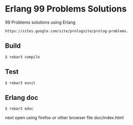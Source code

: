 # Erlang 99 Problems Solutions

99 Problems solutions using Erlang
```
https://sites.google.com/site/prologsite/prolog-problems.
```

Build
-----

    $ rebar3 compile

Test
-----

    $ rebar3 eunit

Erlang doc
-----

    $ rebar3 edoc

next open using firefox or other browser file doc/index.html
